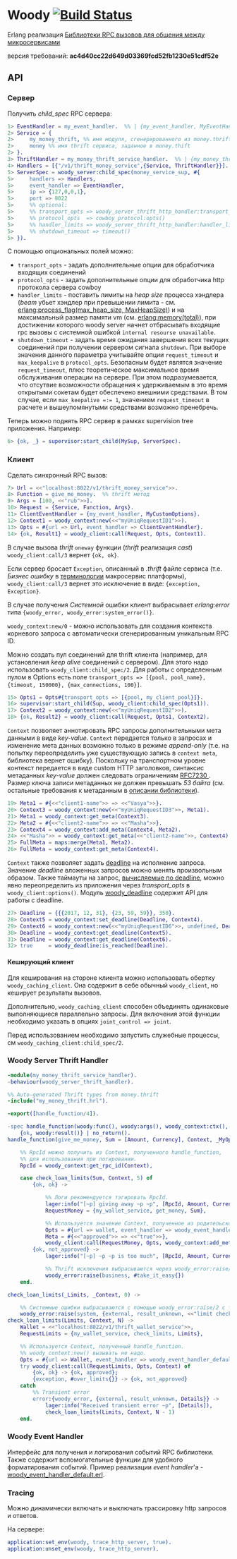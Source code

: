 Woody [![Build Status](http://ci.rbkmoney.com/buildStatus/icon?job=rbkmoney_private/woody_erlang/master)](http://ci.rbkmoney.com/job/rbkmoney_private/view/Erlang/job/woody_erlang/job/master/)
======

Erlang реализация [Библиотеки RPC вызовов для общения между микросервисами](http://coredocs.rbkmoney.com/design/ms/platform/rpc-lib/)

версия требований: __ac4d40cc22d649d03369fcd52fb1230e51cdf52e__

## API

### Сервер
Получить _child_spec_ RPC сервера:

```erlang
1> EventHandler = my_event_handler.  %% | {my_event_handler, MyEventHandlerOpts :: term()}. woody_event_handler behaviour
2> Service = {
2>     my_money_thrift, %% имя модуля, сгенерированного из money.thrift файла
2>     money %% имя thrift сервиса, заданное в money.thift
2> }.
3> ThriftHandler = my_money_thrift_service_handler.  %% | {my_money_thrift_service_handler, MyHandlerOpts :: term()}. woody_server_thrift_handler behaviour
4> Handlers = [{"/v1/thrift_money_service",{Service, ThriftHandler}}].
5> ServerSpec = woody_server:child_spec(money_service_sup, #{
5>     handlers => Handlers,
5>     event_handler => EventHandler,
5>     ip => {127,0,0,1},
5>     port => 8022
5>     %% optional:
5>     %% transport_opts => woody_server_thrift_http_handler:transport_opts()
5>     %% protocol_opts  => cowboy_protocol:opts()
5>     %% handler_limits => woody_server_thrift_http_handler:handler_limits()
5>     %% shutdown_timeout => timeout()
5> }).
```
С помощью опциональных полей можно:
* `transport_opts` - задать дополнительные опции для обработчика входящих соединений
* `protocol_opts` - задать дополнительные опции для обработчика http протокола сервера cowboy
* `handler_limits` - поставить лимиты на _heap size_ процесса хэндлера (_beam_ убьет хэндлер при превышении лимита - см. [erlang:process_flag(max_heap_size, MaxHeapSize)](http://erlang.org/doc/man/erlang.html#process_flag-2)) и на максимальный размер памяти vm (см. [erlang:memory(total)](http://erlang.org/doc/man/erlang.html#memory-1)), при достижении которого woody server начнет отбрасывать входящие rpc вызовы с системной ошибкой `internal resourse unavailable`.
* `shutdown_timeout` - задать время ожидания завершения всех текущих соединений при получении сервером сигнала `shutdown`. При выборе значения данного параметра учитывайте опции `request_timeout` и `max_keepalive` в `protocol_opts`. Безопасным будет являтся значение `request_timeout`, плюс теоретическое максимальное время обслуживания операции на сервере. При этом подразумевается, что отсутвие возможности обращения к удерживаемым в это время открытыми сокетам будет обеспечено внешними средствами. В том случае, если `max_keepalive =:= 1`, значением `request_timeout` в расчете и вышеупомянутыми средствами возможно пренебречь.

Теперь можно поднять RPC сервер в рамках supervision tree приложения. Например:

```erlang
6> {ok, _} = supervisor:start_child(MySup, ServerSpec).
```

### Клиент
Сделать синхронный RPC вызов:

```erlang
7> Url = <<"localhost:8022/v1/thrift_money_service">>.
8> Function = give_me_money.  %% thrift метод
9> Args = [100, <<"rub">>].
10> Request = {Service, Function, Args}.
11> ClientEventHandler = {my_event_handler, MyCustomOptions}.
12> Context1 = woody_context:new(<<"myUniqRequestID1">>).
13> Opts = #{url => Url, event_handler => ClientEventHandler}.
14> {ok, Result1} = woody_client:call(Request, Opts, Context1).
```

В случае вызова _thrift_ `oneway` функции (_thrift_ реализация _cast_) `woody_client:call/3` вернет `{ok, ok}`.

Если сервер бросает `Exception`, описанный в _.thrift_ файле сервиса (т.е. _Бизнес ошибку_ в [терминологии](http://coredocs.rbkmoney.com/design/ms/platform/overview/#_7) макросервис платформы), `woody_client:call/3` вернет это исключение в виде: `{exception, Exception}`.

В случае получения _Системной_ ошибки клиент выбрасывает _erlang:error_ типа `{woody_error, woody_error:system_error()}`.

`woody_context:new/0` - можно использовать для создания контекста корневого запроса с автоматически сгенерированным уникальным RPC ID.

Можно создать пул соединений для thrift клиента (например, для установления _keep alive_ соединений с сервером). Для этого надо использовать
`woody_client:child_spec/2`. Для работы с определенным пулом в Options есть поле `transport_opts => [{pool, pool_name}, {timeout, 150000}, {max_connections, 100}]`.

```erlang
15> Opts1 = Opts#{transport_opts => [{pool, my_client_pool}]}.
16> supervisor:start_child(Sup, woody_client:child_spec(Opts1)).
17> Context2 = woody_context:new(<<"myUniqRequestID2">>).
18> {ok, Result2} = woody_client:call(Request, Opts1, Context2).
```

`Context` позволяет аннотировать RPC запросы дополнительными мета данными в виде _key-value_. `Context` передается только в запросах и изменение мета данных возможно только в режиме _append-only_ (т.е. на попытку переопределить уже существующую запись в `context meta`, библиотека вернет ошибку). Поскольку на транспортном уровне контекст передается в виде custom HTTP заголовков, синтаксис метаданных _key-value_ должен следовать ограничениям [RFC7230 ](https://tools.ietf.org/html/rfc7230#section-3.2.6). Размер ключа записи метаданных не должен превышать _53 байта_ (см. остальные требования к метаданным в [описании библиотеки](http://coredocs.rbkmoney.com/design/ms/platform/rpc-lib/#rpc_2)).

```erlang
19> Meta1 = #{<<"client1-name">> => <<"Vasya">>}.
20> Context3 = woody_context:new(<<"myUniqRequestID3">>, Meta1).
21> Meta1 = woody_context:get_meta(Context3).
22> Meta2 = #{<<"client2-name">> => <<"Masha">>}.
23> Context4 = woody_context:add_meta(Context4, Meta2).
24> <<"Masha">> = woody_context:get_meta(<<"client2-name">>, Context4).
25> FullMeta = maps:merge(Meta1, Meta2).
26> FullMeta = woody_context:get_meta(Context4).
```

`Context` также позволяет задать [deadline](http://coredocs.rbkmoney.com/design/ms/platform/rpc-lib/#deadline) на исполнение запроса. Значение _deadline_ вложенных запросов можно менять произвольным образом. Также таймауты на запрос, [вычисляемые по deadline](src/woody_client_thrift_http_transport.erl), можно явно переопределить из приложения через _transport_opts_ в `woody_client:options()`. Модуль [woody_deadline](src/woody_deadline.erl) содержит API для работы с deadline.

```erlang
27> Deadline = {{{2017, 12, 31}, {23, 59, 59}}, 350}.
28> Context5 = woody_context:set_deadline(Deadline, Context4).
29> Context6 = woody_context:new(<<"myUniqRequestID6">>, undefined, Deadline).
30> Deadline = woody_context:get_deadline(Context5).
31> Deadline = woody_context:get_deadline(Context6).
32> true     = woody_deadline:is_reached(Deadline).
```

#### Кеширующий клиент

Для кеширования на стороне клиента можно иcпользовать обертку `woody_caching_client`. Она содержит в себе обычный `woody_client`, но кеширует результаты вызовов.

Дополнительно, `woody_caching_client` способен объединять одинаковые выполняющиеся параллельно запросы. Для включения этой функции необходимо указать в опциях `joint_control => joint`.

Перед использованием необходимо запустить служебные процессы, см `woody_caching_client:child_spec/2`.

### Woody Server Thrift Handler

```erlang
-module(my_money_thrift_service_handler).
-behaviour(woody_server_thrift_handler).

%% Auto-generated Thrift types from money.thrift
-include("my_money_thrift.hrl").

-export([handle_function/4]).

-spec handle_function(woody:func(), woody:args(), woody_context:ctx(), woody:options()) ->
    {ok, woody:result()} | no_return().
handle_function(give_me_money, Sum = [Amount, Currency], Context, _MyOpts) ->

    %% RpcId можно получить из Context, полученного handle_function,
    %% для использования при логировании.
    RpcId = woody_context:get_rpc_id(Context),

    case check_loan_limits(Sum, Context, 5) of
        {ok, ok} ->

            %% Логи рекомендуется тэгировать RpcId.
            lager:info("[~p] giving away ~p ~p", [RpcId, Amount, Currency]),
            RequestMoney = {my_wallet_service, get_money, Sum},

            %% Используется значение Context, полученное из родительского вызова
            Opts = #{url => wallet, event_handler => woody_event_handler_default},
            Meta = #{<<"approved">> => <<"true">>},
            woody_client:call(RequestMoney, Opts, woody_context:add_meta(Context, Meta));
        {ok, not_approved} ->
            lager:info("[~p] ~p ~p is too much", [RpcId, Amount, Currency]),

            %% Thrift исключения выбрасываются через woody_error:raise/2 с тэгом business.
            woody_error:raise(business, #take_it_easy{})
    end.

check_loan_limits(_Limits, _Context, 0) ->

    %% Системные ошибки выбрасываются с помощью woody_error:raise/2 с тэгом system.
    woody_error:raise(system, {external, result_unknown, <<"limit checking service">>});
check_loan_limits(Limits, Context, N) ->
    Wallet = <<"localhost:8022/v1/thrift_wallet_service">>,
    RequestLimits = {my_wallet_service, check_limits, Limits},

    %% Используется Context, полученный handle_function.
    %% woody_context:new() вызывать не надо.
    Opts = #{url => Wallet, event_handler => woody_event_handler_default},
    try woody_client:call(RequestLimits, Opts, Context) of
        {ok, ok} -> {ok, approved};
        {exception, #over_limits{}} -> {ok, not_approved}
    catch
        %% Transient error
        error:{woody_error, {external, result_unknown, Details}} ->
            lager:info("Received transient error ~p", [Details]),
            check_loan_limits(Limits, Context, N - 1)
    end.
```

### Woody Event Handler
Интерфейс для получения и логирования событий RPC библиотеки. Также содержит вспомогательные функции для удобного форматирования событий. Пример реализации _event handler_'а - [woody_event_handler_default.erl](src/woody_event_handler_default.erl).

### Tracing
Можно динамически включать и выключать трассировку http запросов и ответов.

На сервере:
```erlang
application:set_env(woody, trace_http_server, true).
application:unset_env(woody, trace_http_server).
```
